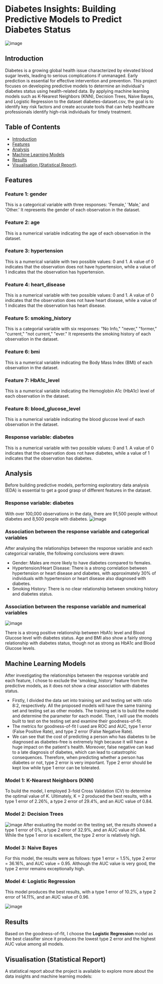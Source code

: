 # Diabetes Insights: Building Predictive Models to Predict Diabetes Status

![image](https://github.com/user-attachments/assets/5e774aa4-2c9f-4e89-9eb4-29bfaf91fa0c)


## Introduction
Diabetes is a growing global health issue characterized by elevated blood sugar levels, leading to serious complications if unmanaged. Early prediction is essential for effective intervention and prevention. This project focuses on developing predictive models to determine an individual's diabetes status using health-related data. By applying machine learning models such as K-Nearest Neighbors (KNN), Decision Trees, Naive Bayes, and Logistic Regression to the dataset diabetes-dataset.csv, the goal is to identify key risk factors and create accurate tools that can help healthcare professionals identify high-risk individuals for timely treatment.

## Table of Contents
- [Introduction](#introduction)
- [Features](#features)
- [Analysis](#analysis)
- [Machine Learning Models](#machine-learning-models)
- [Results](#results)
- [Visualisation (Statistical Report)](#visualisation-statistical-report).


## Features
### Feature 1: gender
This is a categorical variable with three responses: 'Female,' 'Male,' and 'Other.' It represents the gender of each observation in the dataset.

### Feature 2: age
This is a numerical variable indicating the age of each observation in the dataset.

### Feature 3: hypertension
This is a numerical variable with two possible values: 0 and 1. A value of 0 indicates that the observation does not have hypertension, while a value of 1 indicates that the observation has hypertension.

### Feature 4: heart_disease
This is a numerical variable with two possible values: 0 and 1. A value of 0 indicates that the observation does not have heart disease, while a value of 1 indicates that the observation has heart disease.

### Feature 5: smoking_history
This is a categorial variable with six responses: "No Info," "never," "former," "current," "not current," "ever." It represents the smoking history of each observation in the dataset.

### Feature 6: bmi
This is a numerical variable indicating the Body Mass Index (BMI) of each observation in the dataset.

### Feature 7: HbA1c_level
This is a numerical variable indicating the Hemoglobin A1c (HbA1c) level of each observation in the dataset.

### Feature 8: blood_glucose_level
This is a numerical variable indicating the blood glucose level of each observation in the dataset.

### Response variable: diabetes
This is a numerical variable with two possible values: 0 and 1. A value of 0 indicates that the observation does not have diabetes, while a value of 1 indicates that the observation has diabetes.


## Analysis
Before building predictive models, performing exploratory data analysis (EDA) is essential to get a good grasp of different features in the dataset.

### Response variable: diabetes
With over 100,000 observations in the data, there are 91,500 people without diabetes and 8,500 people with diabetes.
![image](https://github.com/user-attachments/assets/abc4353b-4db3-4781-a1c4-0206830e2f6f)

### Association between the response variable and categorical variables
After analysing the relationships between the response variable and each categorical variable, the following conclusions were drawn:
- Gender: Males are more likely to have diabetes compared to females.
- Hypertension/Heart Disease: There is a strong correlation between hypertension or heart disease and diabetes, with approximately 30% of individuals with hypertension or heart disease also diagnosed with diabetes.
- Smoking History: There is no clear relationship between smoking history and diabetes status.


### Association between the response variable and numerical variables
![image](https://github.com/user-attachments/assets/80426e43-a5f5-4d0d-a938-b1fefd204034)

There is a strong positive relationship between HbA1c level and Blood Glucose level with diabetes status. Age and BMI also show a fairly strong relationship with diabetes status, though not as strong as HbA1c and Blood Glucose levels.


## Machine Learning Models
After investigating the relationships between the response variable and each feature, I chose to exclude the 'smoking_history' feature from the predictive models, as it does not show a clear association with diabetes status.
- Firstly, I divided the data set into training set and testing set with ratio 8:2, respectively. All the proposed models will have the same training set and testing set as other models. The training set is to build the model and determine the parameter for each model. Then, I will use the models built to test on the testing set and examine their goodness-of-fit.
- The metrics for goodness-of-fit I used are ROC and AUC, type 1 error (False Positive Rate), and type 2 error (False Negative Rate). 
- We can see that the cost of predicting a person who has diabetes to be diagnosed as diabetes-free is extremely high because it will have a huge impact on the patient's health. Moreover, false negative can lead to a late diagnosis of diabetes, which can lead to catastrophic consequences. Therefore, when predicting whether a person has diabetes or not, type 2 error is very important. Type 2 error should be kept low while type 1 error can be tolerated.

### Model 1: K-Nearest Neighbors (KNN)
To build the model, I employed 3-fold Cross Validation (CV) to determine the optimal value of K. Ultimately, K = 2 produced the best results, with a type 1 error of 2.26%, a type 2 error of 29.4%, and an AUC value of 0.84.

### Model 2: Decision Trees
![image](https://github.com/user-attachments/assets/50e74f54-a1ae-4dac-a896-fa4948983922)
After evaluating the model on the testing set, the results showed a type 1 error of 0%, a type 2 error of 32.9%, and an AUC value of 0.84. While the type 1 error is excellent, the type 2 error is relatively high.

### Model 3: Naive Bayes
For this model, the results were as follows: type 1 error = 1.5%, type 2 error = 36.16%, and AUC value = 0.95. Although the AUC value is very good, the type 2 error remains exceptionally high.

### Model 4: Logistic Regression
This model produces the best results, with a type 1 error of 10.2%, a type 2 error of 14.11%, and an AUC value of 0.96.

![image](https://github.com/user-attachments/assets/b22d8ecc-a187-4abd-8b87-7f5d03c6ff2f)


## Results
Based on the goodness-of-fit, I choose the **Logistic Regression** model as the best classifier since it produces the lowest type 2 error and the highest AUC value among all models.


## Visualisation (Statistical Report)
A statistical report about the project is available to explore more about the data insights and machine learning models: 
